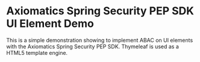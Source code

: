 # Axiomatics Spring Security PEP SDK UI Element Demo

This is a simple demonstration showing to implement ABAC on UI elements with the Axiomatics Spring Security PEP SDK. Thymeleaf is used as a HTML5 template engine.
